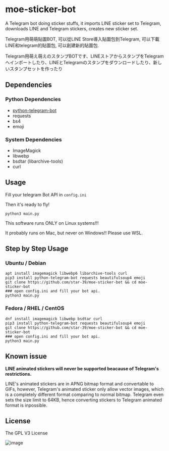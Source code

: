 # moe-sticker-bot
A Telegram bot doing sticker stuffs, it imports LINE sticker set to Telegram, downloads LINE and Telegram stickers, creates new sticker set. 

Telegram用萌萌貼圖BOT, 可以從LINE Store導入貼圖包到Telegram, 可以下載LINE和telegram的貼圖包, 可以創建新的貼圖包.

Telegram用萌え萌えのスタンプBOTです、LINEストアからスタンプをTelegramへインポートしたり、LINEとTelegramのスタンプをダウンロードしたり、新しいスタンプセットを作ったり


## Dependencies
### Python Dependencies
* [python-telegram-bot](https://github.com/python-telegram-bot/python-telegram-bot)
* requests
* bs4
* emoji


### System Dependencies
* ImageMagick
* libwebp
* bsdtar (libarchive-tools)
* curl

## Usage
Fill your telegram Bot API in `config.ini`

Then it's ready to fly!

`python3 main.py`

This software runs ONLY on Linux systems!!!

It probably runs on Mac, but never on Windows!! Please use WSL.

## Step by Step Usage
### Ubuntu / Debian
```
apt install imagemagick libwebp6 libarchive-tools curl 
pip3 install python-telegram-bot requests beautifulsoup4 emoji 
git clone https://github.com/star-39/moe-sticker-bot && cd moe-sticker-bot
### open config.ini and fill your bot api.
python3 main.py
```

### Fedora / RHEL / CentOS
```
dnf install imagemagick libwebp bsdtar curl 
pip3 install python-telegram-bot requests beautifulsoup4 emoji 
git clone https://github.com/star-39/moe-sticker-bot && cd moe-sticker-bot
### open config.ini and fill your bot api.
python3 main.py
```

## Known issue
__LINE animated stickers will never be supported beacause of Telegram's restrictions.__

LINE's animated stickers are in APNG bitmap format and convertable to GIFs, however,
Telegram's animated sticker only allow vector images, which is a completely different
format comparing to normal bitmap. Telegram even sets the size limit to 64KB, hence
converting stickers to Telegram animated format is inpossible.

## License
The GPL V3 License

![image](http://www.gnu.org/graphics/gplv3-127x51.png)

